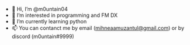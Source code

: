 - 👋 Hi, I’m @m0untain04
- 👀 I’m interested in programming and FM DX
- 🌱 I’m currently learning python
- 📫 You can contanct me by email (mihneaamuzantul@gmail.com) or by discord (m0untain#9999)

<!---
m0untain04/m0untain04 is a ✨ special ✨ repository because its `README.md` (this file) appears on your GitHub profile.
You can click the Preview link to take a look at your changes.
--->

